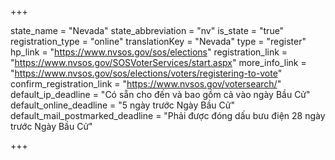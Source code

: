 +++

state_name = "Nevada"
state_abbreviation = "nv"
is_state = "true"
registration_type = "online"
translationKey = "Nevada"
type = "register"
hp_link = "https://www.nvsos.gov/sos/elections"
registration_link = "https://www.nvsos.gov/SOSVoterServices/start.aspx"
more_info_link = "https://www.nvsos.gov/sos/elections/voters/registering-to-vote"
confirm_registration_link = "https://www.nvsos.gov/votersearch/"
default_ip_deadline = "Có sẵn cho đến và bao gồm cả vào ngày Bầu Cử"
default_online_deadline = "5 ngày trước Ngày Bầu Cử"
default_mail_postmarked_deadline = "Phải được đóng dấu bưu điện 28 ngày trước Ngày Bầu Cử"

+++